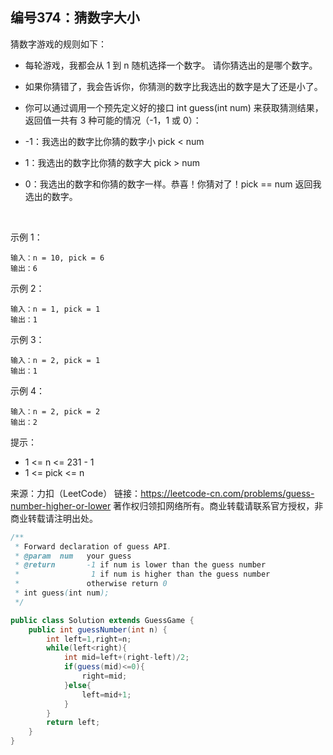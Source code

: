 ## 编号374：猜数字大小

猜数字游戏的规则如下：

* 每轮游戏，我都会从 1 到 n 随机选择一个数字。 请你猜选出的是哪个数字。
* 如果你猜错了，我会告诉你，你猜测的数字比我选出的数字是大了还是小了。
* 你可以通过调用一个预先定义好的接口 int guess(int num) 来获取猜测结果，返回值一共有 3 种可能的情况（-1，1 或 0）：

* -1：我选出的数字比你猜的数字小 pick < num
* 1：我选出的数字比你猜的数字大 pick > num
* 0：我选出的数字和你猜的数字一样。恭喜！你猜对了！pick == num
返回我选出的数字。

 

示例 1：
```
输入：n = 10, pick = 6
输出：6
```
示例 2：
```
输入：n = 1, pick = 1
输出：1
```
示例 3：
```
输入：n = 2, pick = 1
输出：1
```
示例 4：
```
输入：n = 2, pick = 2
输出：2
```

提示：

* 1 <= n <= 231 - 1
* 1 <= pick <= n

来源：力扣（LeetCode）
链接：https://leetcode-cn.com/problems/guess-number-higher-or-lower
著作权归领扣网络所有。商业转载请联系官方授权，非商业转载请注明出处。


```java
/** 
 * Forward declaration of guess API.
 * @param  num   your guess
 * @return 	     -1 if num is lower than the guess number
 *			      1 if num is higher than the guess number
 *               otherwise return 0
 * int guess(int num);
 */

public class Solution extends GuessGame {
    public int guessNumber(int n) {
        int left=1,right=n;
        while(left<right){
            int mid=left+(right-left)/2;
            if(guess(mid)<=0){
                right=mid;
            }else{
                left=mid+1;
            }
        }
        return left;
    }
}
```